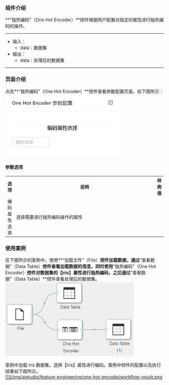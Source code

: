 ### 组件介绍
**“独热编码”（One Hot Encoder）**控件根据用户配置对指定的属性进行独热编码的操作。

<hr/>

- 输入：
  - data：数据集
- 输出：
  - data：处理后的数据集

<hr/>


### 页面介绍
点击**“独热编码”（One Hot Encoder）**控件查看参数配置页面，如下图所示：  
[ ![](/img/aistudio/feature-engineering/one-hot-encoder/param.png) ](/img/aistudio/feature-engineering/one-hot-encoder/param.png)

#### 参数选项
<table>
  <tr>
    <th>选项</th>
    <th width="650">说明</th>
    <th>样例值</th>
  </tr>
  <tr>
      <td>编码属性选择</td> 
      <td>
      选择需要进行独热编码操作的属性
      </td> 
      <td></td>
  </tr>
</table>

### 使用案例
在下图所示的案例中，使用**“加载文件”（File）**控件加载数据，通过**“查看数据”（Data Table）**控件查看加载数据的信息，同时使用**“独热编码”（One Hot Encoder）**控件对数据集的【iris】属性进行独热编码，之后通过**“查看数据”（Data Table）**控件查看处理后的数据集。   
[ ![](/img/aistudio/feature-engineering/one-hot-encoder/workflow.png) ](/img/aistudio/feature-engineering/one-hot-encoder/workflow.png)

案例中加载 iris 数据集，选择【iris】属性进行编码。案例中控件的配置以及执行结果如下图所示。    
[ ![](/img/aistudio/feature-engineering/one-hot-encoder/workflow-result.png ](/img/aistudio/feature-engineering/one-hot-encoder/workflow-result.png)